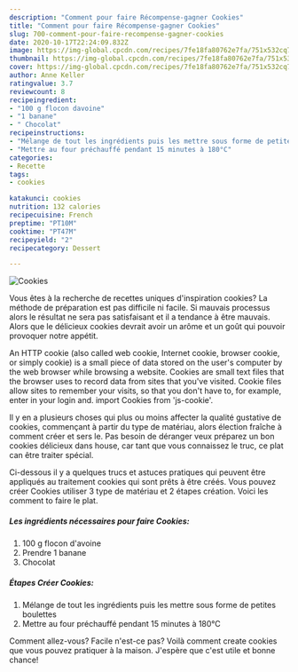 ```yaml
---
description: "Comment pour faire Récompense-gagner Cookies"
title: "Comment pour faire Récompense-gagner Cookies"
slug: 700-comment-pour-faire-recompense-gagner-cookies
date: 2020-10-17T22:24:09.832Z
image: https://img-global.cpcdn.com/recipes/7fe18fa80762e7fa/751x532cq70/cookies-photo-principale-de-la-recette.jpg
thumbnail: https://img-global.cpcdn.com/recipes/7fe18fa80762e7fa/751x532cq70/cookies-photo-principale-de-la-recette.jpg
cover: https://img-global.cpcdn.com/recipes/7fe18fa80762e7fa/751x532cq70/cookies-photo-principale-de-la-recette.jpg
author: Anne Keller
ratingvalue: 3.7
reviewcount: 8
recipeingredient:
- "100 g flocon davoine"
- "1 banane"
- " Chocolat"
recipeinstructions:
- "Mélange de tout les ingrédients puis les mettre sous forme de petites boulettes"
- "Mettre au four préchauffé pendant 15 minutes à 180°C"
categories:
- Recette
tags:
- cookies

katakunci: cookies 
nutrition: 132 calories
recipecuisine: French
preptime: "PT10M"
cooktime: "PT47M"
recipeyield: "2"
recipecategory: Dessert

---
```



![Cookies](https://img-global.cpcdn.com/recipes/7fe18fa80762e7fa/751x532cq70/cookies-photo-principale-de-la-recette.jpg)

Vous êtes à la recherche de recettes uniques d'inspiration cookies? La méthode de préparation est pas difficile ni facile. Si mauvais processus alors le résultat ne sera pas satisfaisant et il a tendance à être mauvais. Alors que le délicieux cookies devrait avoir un arôme et un goût qui pouvoir provoquer notre appétit.

An HTTP cookie (also called web cookie, Internet cookie, browser cookie, or simply cookie) is a small piece of data stored on the user&#39;s computer by the web browser while browsing a website. Cookies are small text files that the browser uses to record data from sites that you&#39;ve visited. Cookie files allow sites to remember your visits, so that you don&#39;t have to, for example, enter in your login and. import Cookies from &#39;js-cookie&#39;.

Il y en a plusieurs choses qui plus ou moins affecter la qualité gustative de cookies, commençant à partir du type de matériau, alors élection fraîche à comment créer et sers le. Pas besoin de déranger veux préparez un bon cookies délicieux dans house, car tant que vous connaissez le truc, ce plat can être traiter spécial.


Ci-dessous il y a quelques trucs et astuces pratiques qui peuvent être appliqués au traitement cookies qui sont prêts à être créés. Vous pouvez créer Cookies utiliser 3 type de matériau et 2 étapes création. Voici les comment to faire le plat.

<!--inarticleads1-->

##### Les ingrédients nécessaires pour faire Cookies:

1.  100 g flocon d&#39;avoine
1. Prendre 1 banane
1.   Chocolat




<!--inarticleads2-->

##### Étapes Créer Cookies:

1. Mélange de tout les ingrédients puis les mettre sous forme de petites boulettes
1. Mettre au four préchauffé pendant 15 minutes à 180°C





Comment allez-vous? Facile n'est-ce pas? Voilà comment create cookies que vous pouvez pratiquer à la maison. J'espère que c'est utile et bonne chance!
